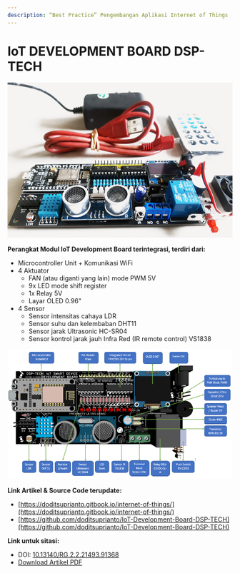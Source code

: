 ```yaml
---
description: “Best Practice” Pengembangan Aplikasi Internet of Things
---
```


# IoT DEVELOPMENT BOARD DSP-TECH

![IoT Development Board](.gitbook/assets/cover%20%281%29.png)

**Perangkat Modul IoT Development Board terintegrasi, terdiri dari:**

* Microcontroller Unit + Komunikasi WiFi
* 4 Aktuator 
  * FAN \(atau diganti yang lain\) mode PWM 5V
  * 9x LED mode shift register 
  * 1x Relay 5V
  * Layar OLED 0.96"
* 4 Sensor
  * Sensor intensitas cahaya LDR
  * Sensor suhu dan kelembaban DHT11 
  * Sensor jarak Ultrasonic HC-SR04
  * Sensor kontrol jarak jauh Infra Red \(IR remote control\) VS1838

![Bagian-bagian dari IoT Development Board](.gitbook/assets/boq.png)

**Link Artikel & Source Code terupdate:**

* [https://doditsuprianto.gitbook.io/internet-of-things/](https://doditsuprianto.gitbook.io/internet-of-things/) 
* [https://github.com/doditsuprianto/IoT-Development-Board-DSP-TECH](https://github.com/doditsuprianto/IoT-Development-Board-DSP-TECH)

**Link untuk sitasi:**

* DOI: [10.13140/RG.2.2.21493.91368](https://www.researchgate.net/publication/351776333_Best_Practice_Pengembangan_Aplikasi_Internet_of_Things?channel=doi&linkId=60a9137092851ca9dcdabaf4&showFulltext=true)
* [Download Artikel PDF](https://www.researchgate.net/profile/Dodit-Suprianto-2/publication/351776333_Best_Practice_Pengembangan_Aplikasi_Internet_of_Things/links/60a9137092851ca9dcdabaf4/Best-Practice-Pengembangan-Aplikasi-Internet-of-Things.pdf?_sg%5B0%5D=WHG3g3MG9wFL7Q0QETTXw6gG5Yu1aX89d8rf6WNoDKqUBrYbbcyhvhi13THwbDCO6wreIv_rnlI7YAYz2H1T7A.tcqpuXudsg3fcYQGEdIRxX2S5mZeXH5hGl4q3gyxDv7JcoqeSVj36A6PLK4wvMfHwYxu6NK9QJnAcREm0ZDYHg&_sg%5B1%5D=s3iG-Ew5huX3fTdMMTyo17Mf_744wZPVlNmrsHUebcPcAPg9OedqrQzIe-AIu68pPH8gw68v5AuHgR4F1sSrvdloT_rIwSHegvpvc8Tb-Z9h.tcqpuXudsg3fcYQGEdIRxX2S5mZeXH5hGl4q3gyxDv7JcoqeSVj36A6PLK4wvMfHwYxu6NK9QJnAcREm0ZDYHg&_iepl=)

